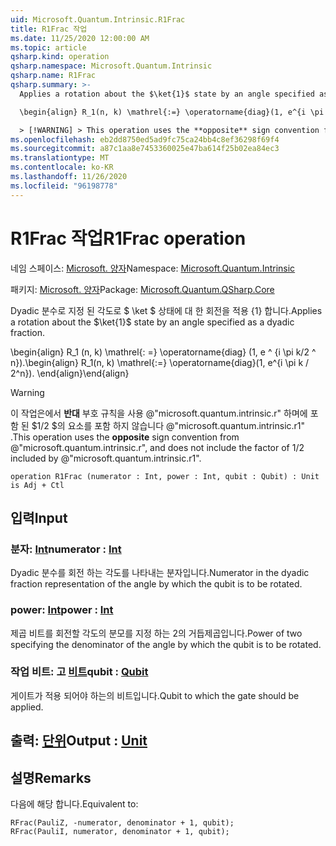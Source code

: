 ```yaml
---
uid: Microsoft.Quantum.Intrinsic.R1Frac
title: R1Frac 작업
ms.date: 11/25/2020 12:00:00 AM
ms.topic: article
qsharp.kind: operation
qsharp.namespace: Microsoft.Quantum.Intrinsic
qsharp.name: R1Frac
qsharp.summary: >-
  Applies a rotation about the $\ket{1}$ state by an angle specified as a dyadic fraction.

  \begin{align} R_1(n, k) \mathrel{:=} \operatorname{diag}(1, e^{i \pi k / 2^n}). \end{align}

  > [!WARNING] > This operation uses the **opposite** sign convention from > @"microsoft.quantum.intrinsic.r", and does not include the > factor of $1/ 2$ included by @"microsoft.quantum.intrinsic.r1".
ms.openlocfilehash: eb2dd8750ed5ad9fc75ca24bb4c8ef36298f69f4
ms.sourcegitcommit: a87c1aa8e7453360025e47ba614f25b02ea84ec3
ms.translationtype: MT
ms.contentlocale: ko-KR
ms.lasthandoff: 11/26/2020
ms.locfileid: "96198778"
---
```

# <a name="r1frac-operation"></a><span data-ttu-id="ba269-102">R1Frac 작업</span><span class="sxs-lookup"><span data-stu-id="ba269-102">R1Frac operation</span></span>

<span data-ttu-id="ba269-103">네임 스페이스: [Microsoft. 양자](xref:Microsoft.Quantum.Intrinsic)</span><span class="sxs-lookup"><span data-stu-id="ba269-103">Namespace: [Microsoft.Quantum.Intrinsic](xref:Microsoft.Quantum.Intrinsic)</span></span>

<span data-ttu-id="ba269-104">패키지: [Microsoft. 양자](https://nuget.org/packages/Microsoft.Quantum.QSharp.Core)</span><span class="sxs-lookup"><span data-stu-id="ba269-104">Package: [Microsoft.Quantum.QSharp.Core](https://nuget.org/packages/Microsoft.Quantum.QSharp.Core)</span></span>


<span data-ttu-id="ba269-105">Dyadic 분수로 지정 된 각도로 $ \ket $ 상태에 대 한 회전을 적용 {1} 합니다.</span><span class="sxs-lookup"><span data-stu-id="ba269-105">Applies a rotation about the $\ket{1}$ state by an angle specified as a dyadic fraction.</span></span>

<span data-ttu-id="ba269-106">\begin{align} R_1 (n, k) \mathrel{: =} \operatorname{diag} (1, e ^ {i \pi k/2 ^ n}).</span><span class="sxs-lookup"><span data-stu-id="ba269-106">\begin{align} R_1(n, k) \mathrel{:=} \operatorname{diag}(1, e^{i \pi k / 2^n}).</span></span>
<span data-ttu-id="ba269-107">\end{align}</span><span class="sxs-lookup"><span data-stu-id="ba269-107">\end{align}</span></span>

> [!WARNING]
> <span data-ttu-id="ba269-108">이 작업은에서 **반대** 부호 규칙을 사용 @"microsoft.quantum.intrinsic.r" 하며에 포함 된 $1/2 $의 요소를 포함 하지 않습니다 @"microsoft.quantum.intrinsic.r1" .</span><span class="sxs-lookup"><span data-stu-id="ba269-108">This operation uses the **opposite** sign convention from @"microsoft.quantum.intrinsic.r", and does not include the factor of $1/ 2$ included by @"microsoft.quantum.intrinsic.r1".</span></span>

```qsharp
operation R1Frac (numerator : Int, power : Int, qubit : Qubit) : Unit is Adj + Ctl
```


## <a name="input"></a><span data-ttu-id="ba269-109">입력</span><span class="sxs-lookup"><span data-stu-id="ba269-109">Input</span></span>

### <a name="numerator--int"></a><span data-ttu-id="ba269-110">분자: [Int](xref:microsoft.quantum.lang-ref.int)</span><span class="sxs-lookup"><span data-stu-id="ba269-110">numerator : [Int](xref:microsoft.quantum.lang-ref.int)</span></span>

<span data-ttu-id="ba269-111">Dyadic 분수를 회전 하는 각도를 나타내는 분자입니다.</span><span class="sxs-lookup"><span data-stu-id="ba269-111">Numerator in the dyadic fraction representation of the angle by which the qubit is to be rotated.</span></span>


### <a name="power--int"></a><span data-ttu-id="ba269-112">power: [Int](xref:microsoft.quantum.lang-ref.int)</span><span class="sxs-lookup"><span data-stu-id="ba269-112">power : [Int](xref:microsoft.quantum.lang-ref.int)</span></span>

<span data-ttu-id="ba269-113">제곱 비트를 회전할 각도의 분모를 지정 하는 2의 거듭제곱입니다.</span><span class="sxs-lookup"><span data-stu-id="ba269-113">Power of two specifying the denominator of the angle by which the qubit is to be rotated.</span></span>


### <a name="qubit--qubit"></a><span data-ttu-id="ba269-114">작업 비트: 고 [비트](xref:microsoft.quantum.lang-ref.qubit)</span><span class="sxs-lookup"><span data-stu-id="ba269-114">qubit : [Qubit](xref:microsoft.quantum.lang-ref.qubit)</span></span>

<span data-ttu-id="ba269-115">게이트가 적용 되어야 하는의 비트입니다.</span><span class="sxs-lookup"><span data-stu-id="ba269-115">Qubit to which the gate should be applied.</span></span>



## <a name="output--unit"></a><span data-ttu-id="ba269-116">출력: [단위](xref:microsoft.quantum.lang-ref.unit)</span><span class="sxs-lookup"><span data-stu-id="ba269-116">Output : [Unit](xref:microsoft.quantum.lang-ref.unit)</span></span>



## <a name="remarks"></a><span data-ttu-id="ba269-117">설명</span><span class="sxs-lookup"><span data-stu-id="ba269-117">Remarks</span></span>

<span data-ttu-id="ba269-118">다음에 해당 합니다.</span><span class="sxs-lookup"><span data-stu-id="ba269-118">Equivalent to:</span></span>

```qsharp
RFrac(PauliZ, -numerator, denominator + 1, qubit);
RFrac(PauliI, numerator, denominator + 1, qubit);
```